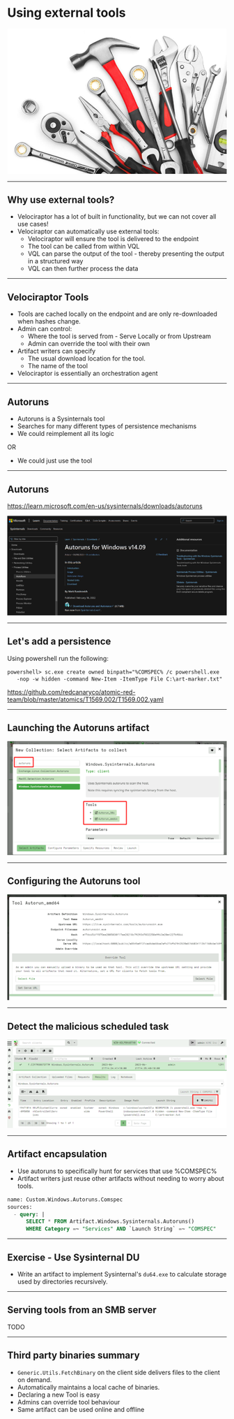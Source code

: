 <!-- .slide: class="title " -->

# Using external tools

<img src="tools.png" class="title-inset" />

---

<!-- .slide: class="content " -->

## Why use external tools?

* Velociraptor has a lot of built in functionality, but we can not
  cover all use cases!
* Velociraptor can automatically use external tools:
    * Velociraptor will ensure the tool is delivered to the endpoint
    * The tool can be called from within VQL
    * VQL can parse the output of the tool - thereby presenting the
      output in a structured way
    * VQL can then further process the data

---

<!-- .slide: class="content " -->

## Velociraptor Tools

* Tools are cached locally on the endpoint and are only re-downloaded
  when hashes change.
* Admin can control:
    * Where the tool is served from - Serve Locally or from Upstream
    * Admin can override the tool with their own
* Artifact writers can specify
    * The usual download location for the tool.
    * The name of the tool
* Velociraptor is essentially an orchestration agent

---

<!-- .slide: class="content " -->

## Autoruns
* Autoruns is a Sysinternals tool
* Searches for many different types of persistence mechanisms
* We could reimplement all its logic

OR

* We could just use the tool

---

<!-- .slide: class="content small-font" -->

## Autoruns

https://learn.microsoft.com/en-us/sysinternals/downloads/autoruns

![](autoruns_site.png)

---

<!-- .slide: class="content " -->

## Let's add a persistence

Using powershell run the following:
```
powershell> sc.exe create owned binpath="%COMSPEC% /c powershell.exe
   -nop -w hidden -command New-Item -ItemType File C:\art-marker.txt"
```

https://github.com/redcanaryco/atomic-red-team/blob/master/atomics/T1569.002/T1569.002.yaml

---

<!-- .slide: class="full_screen_diagram" -->

## Launching the Autoruns artifact

![](autoruns_artifact.png)

---

<!-- .slide: class="full_screen_diagram" -->

## Configuring the Autoruns tool

![](autoruns_tool_setup.png)


---

<!-- .slide: class="full_screen_diagram" -->

## Detect the malicious scheduled task

![](autoruns_detection.png)

---

<!-- .slide: class="content " -->

## Artifact encapsulation
* Use autoruns to specifically hunt for services that use %COMSPEC%
* Artifact writers just reuse other artifacts without needing to worry about tools.

```sql
name: Custom.Windows.Autoruns.Comspec
sources:
  - query: |
      SELECT * FROM Artifact.Windows.Sysinternals.Autoruns()
      WHERE Category =~ "Services" AND `Launch String` =~ "COMSPEC"
```
---

<!-- .slide: class="content " -->

## Exercise - Use Sysinternal DU

* Write an artifact to implement Sysinternal's `du64.exe` to calculate
  storage used by directories recursively.

---

<!-- .slide: class="content " -->

## Serving tools from an SMB server

TODO

---

<!-- .slide: class="content " -->

## Third party binaries summary

* `Generic.Utils.FetchBinary` on the client side delivers files to the client on demand.
* Automatically maintains a local cache of binaries.
* Declaring a new Tool is easy
* Admins can override tool behaviour
* Same artifact can be used online and offline
